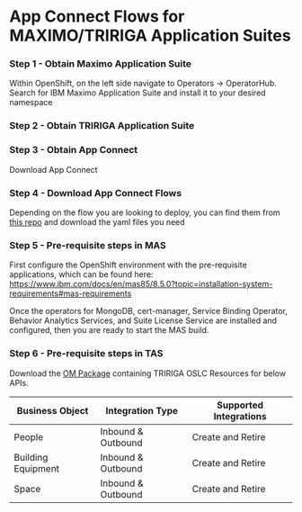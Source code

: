 # App Connect Flows for MAXIMO/TRIRIGA Application Suites


### Step 1 - Obtain Maximo Application Suite

Within OpenShift, on the left side navigate to Operators -> OperatorHub. Search for IBM Maximo Application Suite and install it to your desired namespace


### Step 2 - Obtain TRIRIGA Application Suite


### Step 3 - Obtain App Connect

Download App Connect

### Step 4 - Download App Connect Flows

Depending on the flow you are looking to deploy, you can find them from [this repo](https://github.ibm.com/Watson-IoT/maximo-developer) and download the yaml files you need


### Step 5 - Pre-requisite steps in MAS

First configure the OpenShift environment with the pre-requisite applications, which can be found here: https://www.ibm.com/docs/en/mas85/8.5.0?topic=installation-system-requirements#mas-requirements


Once the operators for MongoDB, cert-manager, Service Binding Operator, Behavior Analytics Services, and Suite License Service are installed and configured, then you are ready to start the MAS build.

### Step 6 - Pre-requisite steps in TAS

Download the [OM Package](/docs/APIConnector_v0.4.zip) containing TRIRIGA OSLC Resources for below APIs.

Business Object | Integration Type | Supported Integrations
---|---|---
People | Inbound & Outbound | Create and Retire
Building Equipment | Inbound & Outbound | Create and Retire
Space | Inbound & Outbound | Create and Retire
